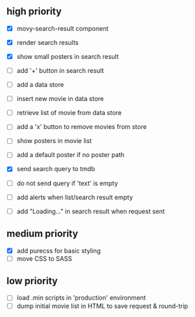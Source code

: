 ## high priority

- [x] movy-search-result component
 - [x] render search results

- [x] show small posters in search result
- [ ] add '+' button in search result

- [ ] add a data store
- [ ] insert new movie in data store
- [ ] retrieve list of movie from data store

- [ ] add a 'x' button to remove movies from store
- [ ] show posters in movie list

- [ ] add a default poster if no poster path

- [x] send search query to tmdb
- [ ] do not send query if 'text' is empty
- [ ] add alerts when list/search result empty
- [ ] add "Loading..." in search result when request sent

## medium priority

* [x] add purecss for basic styling
* [ ] move CSS to SASS

## low priority

* [ ] load .min scripts in 'production' environment
* [ ] dump initial movie list in HTML to save request & round-trip
